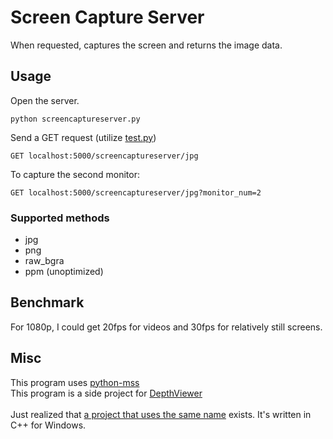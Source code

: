 # Screen Capture Server
When requested, captures the screen and returns the image data.

## Usage
Open the server.
```
python screencaptureserver.py
```
Send a GET request (utilize [test.py](./test.py))
```
GET localhost:5000/screencaptureserver/jpg
```
To capture the second monitor:
```
GET localhost:5000/screencaptureserver/jpg?monitor_num=2
```

### Supported methods
- jpg
- png
- raw_bgra
- ppm (unoptimized)

## Benchmark
For 1080p, I could get 20fps for videos and 30fps for relatively still screens.

## Misc
This program uses [python-mss](https://github.com/BoboTiG/python-mss)<br>
This program is a side project for [DepthViewer](https://github.com/parkchamchi/DepthViewer)<br>
<br>
Just realized that [a project that uses the same name](https://github.com/aviloria/ScreenCaptureServer) exists. It's written in C++ for Windows.